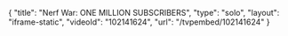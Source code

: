 {
    "title": "Nerf War: ONE MILLION SUBSCRIBERS",
    "type": "solo",
    "layout": "iframe-static",
    "videoId": "102141624",
    "url": "\/tvpembed\/102141624"
}